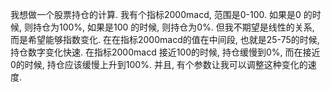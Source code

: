 我想做一个股票持仓的计算.
我有个指标2000macd, 范围是0-100. 如果是0 的时候, 则持仓为100%, 如果是100 的时候, 则持仓为0%. 
但我不期望是线性的关系, 而是希望能够指数变化.
在在指标2000macd的值在中间段, 也就是25-75的时候, 持仓数字变化快速.
在指标2000macd 接近100的时候, 持仓缓慢到0%, 而在接近0的时候, 持仓应该缓慢上升到100%.
并且, 有个参数让我可以调整这种变化的速度.
